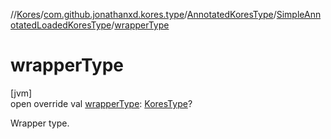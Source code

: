 //[Kores](../../../../index.md)/[com.github.jonathanxd.kores.type](../../index.md)/[AnnotatedKoresType](../index.md)/[SimpleAnnotatedLoadedKoresType](index.md)/[wrapperType](wrapper-type.md)

# wrapperType

[jvm]\
open override val [wrapperType](wrapper-type.md): [KoresType](../../-kores-type/index.md)?

Wrapper type.
